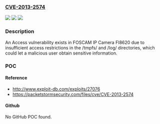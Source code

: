 ### [CVE-2013-2574](https://cve.mitre.org/cgi-bin/cvename.cgi?name=CVE-2013-2574)
![](https://img.shields.io/static/v1?label=Product&message=n%2Fa&color=blue)
![](https://img.shields.io/static/v1?label=Version&message=n%2Fa&color=blue)
![](https://img.shields.io/static/v1?label=Vulnerability&message=n%2Fa&color=brighgreen)

### Description

An Access vulnerability exists in FOSCAM IP Camera FI8620 due to insufficient access restrictions in the /tmpfs/ and /log/ directories, which could let a malicious user obtain sensitive information.

### POC

#### Reference
- http://www.exploit-db.com/exploits/27076
- https://packetstormsecurity.com/files/cve/CVE-2013-2574

#### Github
No GitHub POC found.


